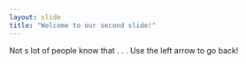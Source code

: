```yaml
---
layout: slide
title: "Welcome to our second slide!"
---
```

Not s lot of people know that . . .
Use the left arrow to go back!
